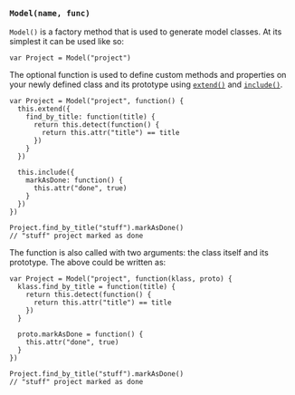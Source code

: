 ### `Model(name, func)`

`Model()` is a factory method that is used to generate model classes. At its simplest it can be used like so:

    var Project = Model("project")

The optional function is used to define custom methods and properties on your newly defined class and its prototype using [`extend()`](#extend) and [`include()`](#include).

    var Project = Model("project", function() {
      this.extend({
        find_by_title: function(title) {
          return this.detect(function() {
            return this.attr("title") == title
          })
        }
      })

      this.include({
        markAsDone: function() {
          this.attr("done", true)
        }
      })
    })

    Project.find_by_title("stuff").markAsDone()
    // "stuff" project marked as done

The function is also called with two arguments: the class itself and its prototype. The above could be written as:

    var Project = Model("project", function(klass, proto) {
      klass.find_by_title = function(title) {
        return this.detect(function() {
          return this.attr("title") == title
        })
      }

      proto.markAsDone = function() {
        this.attr("done", true)
      }
    })

    Project.find_by_title("stuff").markAsDone()
    // "stuff" project marked as done
